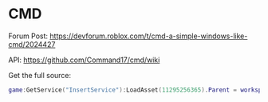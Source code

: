 # CMD

Forum Post: https://devforum.roblox.com/t/cmd-a-simple-windows-like-cmd/2024427

API: https://github.com/Command17/cmd/wiki

Get the full source:
```lua
game:GetService("InsertService"):LoadAsset(11295256365).Parent = workspace
```
